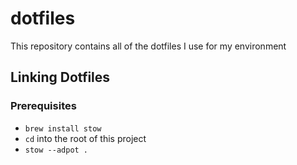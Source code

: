 # dotfiles
This repository contains all of the dotfiles I use for my environment

## Linking Dotfiles

### Prerequisites
- `brew install stow`
- `cd` into the root of this project
- `stow --adpot .`

